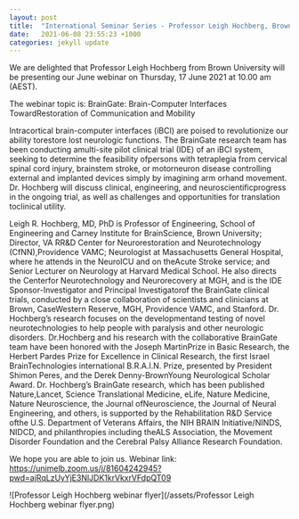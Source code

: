 ```yaml
---
layout: post
title:  "International Seminar Series - Professor Leigh Hochberg, Brown University"
date:   2021-06-08 23:55:23 +1000
categories: jekyll update
---
```

We are delighted that Professor Leigh Hochberg from Brown University will be presenting our June webinar on Thursday, 17 June 2021 at 10.00 am (AEST). 

The webinar topic is: BrainGate: Brain-Computer Interfaces TowardRestoration of Communication and Mobility

Intracortical brain-computer interfaces (iBCI) are poised to revolutionize our ability torestore lost neurologic functions. The BrainGate research team has been conducting amulti-site pilot clinical trial (IDE) of an iBCI system, seeking to determine the feasibility ofpersons with tetraplegia from cervical spinal cord injury, brainstem stroke, or motorneuron disease controlling external and implanted devices simply by imagining arm orhand movement. Dr. Hochberg will discuss clinical, engineering, and neuroscientificprogress in the ongoing trial, as well as challenges and opportunities for translation toclinical utility.

Leigh R. Hochberg, MD, PhD is Professor of Engineering, School of Engineering and Carney Institute for BrainScience, Brown University; Director, VA RR&D Center for Neurorestoration and Neurotechnology (CfNN),Providence VAMC; Neurologist at Massachusetts General Hospital, where he attends in the NeuroICU and on theAcute Stroke service; and Senior Lecturer on Neurology at Harvard Medical School. He also directs the Centerfor Neurotechnology and Neurorecovery at MGH, and is the IDE Sponsor-Investigator and Principal Investigatorof the BrainGate clinical trials, conducted by a close collaboration of scientists and clinicians at Brown, CaseWestern Reserve, MGH, Providence VAMC, and Stanford. Dr. Hochberg’s research focuses on the developmentand testing of novel neurotechnologies to help people with paralysis and other neurologic disorders. Dr.Hochberg and his research with the collaborative BrainGate team have been honored with the Joseph MartinPrize in Basic Research, the Herbert Pardes Prize for Excellence in Clinical Research, the first Israel BrainTechnologies international B.R.A.I.N. Prize, presented by President Shimon Peres, and the Derek Denny-BrownYoung Neurological Scholar Award. Dr. Hochberg’s BrainGate research, which has been published Nature,Lancet, Science Translational Medicine, eLife, Nature Medicine, Nature Neuroscience, the Journal ofNeuroscience, the Journal of Neural Engineering, and others, is supported by the Rehabilitation R&D Service ofthe U.S. Department of Veterans Affairs, the NIH BRAIN Initiative/NINDS, NIDCD, and philanthropies including theALS Association, the Movement Disorder Foundation and the Cerebral Palsy Alliance Research Foundation.

We hope you are able to join us. Webinar link: https://unimelb.zoom.us/j/81604242945?pwd=ajRqLzUyYjE3NlJDK1krVkxrVFdpQT09

![Professor Leigh Hochberg webinar flyer](/assets/Professor Leigh Hochberg webinar flyer.png)
